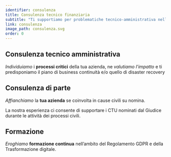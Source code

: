 ```yaml
---
identifier: consulenza
title: Consulenza tecnico finanziaria
subtitle: "Ti supportiamo per problematiche tecnico-amministrativa nell’ambito della gestione dei rapporti Clienti, Fornitori ed Enti Pubblici."
link: consulenza
image_path: consulenza.svg
order: 0
---
```


## Consulenza tecnico amministrativa

_Individuiamo_ i **processi critici** della tua azienda, ne _valutiamo l’impatto_ e ti predisponiamo il piano di business continuità e/o quello di disaster recovery 

## Consulenza di parte

_Affianchiamo_ la **tua azienda** se coinvolta in cause civili su nomina.

La nostra esperienza ci consente di supportare i CTU nominati dal Giudice durante le attività dei processi civili.

## Formazione

_Eroghiamo_ **formazione continua** nell’ambito del Regolamento GDPR e della Trasformazione digitale.